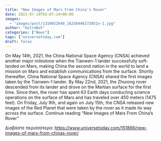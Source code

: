 ```yaml
---
title: "New Images of Mars From China’s Rover"
date: 2021-07-19T03:07:14+00:00
images:
  - "images/post/1310052648_16258446173851n-1.jpg"
author: "AstroBot"
categories: ["News"]
tags: ["universetoday.com"]
draft: false
---
```


On May 14th, 2021, the China National Space Agency (CNSA) achieved another major milestone when the Tianwen-1 lander successfully soft-landed on Mars, making China the second nation in the world to land a mission on Mars and establish communications from the surface. Shortly thereafter, China National Space Agency (CNSA) shared the first images taken by the Tianwen-1 lander.  By May 22nd, 2021, the Zhurong rover descended from its lander and drove on the Martian surface for the first time. Since then, the rover has spent 63 Earth days conducting science operations on the surface of Mars and has traveled over 450 meters (1475 feet). On Friday, July 9th, and again on July 15th, the CNSA released new images of the Red Planet that were taken by the rover as it made its way across the surface. Continue reading “New Images of Mars From China’s Rover” 

Διαβάστε περισσότερα: https://www.universetoday.com/151866/new-images-of-mars-from-chinas-rover/
